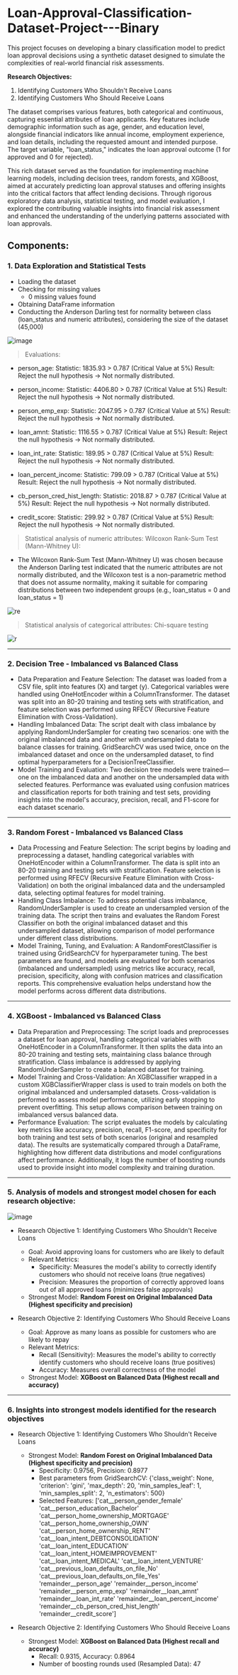 # Loan-Approval-Classification-Dataset-Project---Binary

This project focuses on developing a binary classification model to predict loan approval decisions using a synthetic dataset designed to simulate the complexities of real-world financial risk assessments. 

**Research Objectives:**
1) Identifying Customers Who Shouldn't Receive Loans
2) Identifying Customers Who Should Receive Loans


​The dataset comprises various features, both categorical and continuous, capturing essential attributes of loan applicants. Key features include demographic information such as age, gender, and education level, alongside financial indicators like annual income, employment experience, and loan details, including the requested amount and intended purpose. The target variable, "loan_status," indicates the loan approval outcome (1 for approved and 0 for rejected).

​This rich dataset served as the foundation for implementing machine learning models, including decision trees, random forests, and XGBoost, aimed at accurately predicting loan approval statuses and offering insights into the critical factors that affect lending decisions. Through rigorous exploratory data analysis, statistical testing, and model evaluation, I explored the contributing valuable insights into financial risk assessment and enhanced the understanding of the underlying patterns associated with loan approvals.

## Components:
### 1. Data Exploration and Statistical Tests
   - Loading the dataset
   - Checking for missing values
     - 0 missing values found
   - Obtaining DataFrame information
   - Conducting the Anderson Darling test for normality between class (loan_status and numeric attributes), considering the size of the dataset (45,000)

![image](https://github.com/user-attachments/assets/a550d2ad-4a97-4066-bbe9-7ec6d4a30c2c)

>Evaluations:
- person_age:
  Statistic: 1835.93 > 0.787 (Critical Value at 5%)
  Result: Reject the null hypothesis → Not normally distributed.

- person_income:
  Statistic: 4406.80 > 0.787 (Critical Value at 5%)
  Result: Reject the null hypothesis → Not normally distributed.

- person_emp_exp:
  Statistic: 2047.95 > 0.787 (Critical Value at 5%)
  Result: Reject the null hypothesis → Not normally distributed.

- loan_amnt:
  Statistic: 1116.55 > 0.787 (Critical Value at 5%)
  Result: Reject the null hypothesis → Not normally distributed.

- loan_int_rate:
  Statistic: 189.95 > 0.787 (Critical Value at 5%)
  Result: Reject the null hypothesis → Not normally distributed.

- loan_percent_income:
  Statistic: 799.09 > 0.787 (Critical Value at 5%)
  Result: Reject the null hypothesis → Not normally distributed.

- cb_person_cred_hist_length:
  Statistic: 2018.87 > 0.787 (Critical Value at 5%)
  Result: Reject the null hypothesis → Not normally distributed.

- credit_score:
  Statistic: 299.92 > 0.787 (Critical Value at 5%)
  Result: Reject the null hypothesis → Not normally distributed.   
   
>Statistical analysis of numeric attributes: Wilcoxon Rank-Sum Test (Mann-Whitney U):
- The Wilcoxon Rank-Sum Test (Mann-Whitney U) was chosen because the Anderson Darling test indicated that the numeric attributes are not normally distributed, and the Wilcoxon test is a non-parametric method that does not assume normality, making it suitable for comparing distributions between two independent groups (e.g., loan_status = 0 and loan_status = 1)

![re](https://github.com/user-attachments/assets/2d4137d1-367f-4ecf-aa4d-fa62f177e6d3)

>Statistical analysis of categorical attributes: Chi-square testing

![r](https://github.com/user-attachments/assets/d83b5276-6a49-42b8-93f3-cf254bdbc8d5)

---

### 2. Decision Tree - Imbalanced vs Balanced Class
   - Data Preparation and Feature Selection: The dataset was loaded from a CSV file, split into features (X) and target (y). Categorical variables were handled using OneHotEncoder within a ColumnTransformer. The dataset was split into an 80-20 training and testing sets with stratification, and feature selection was performed using RFECV (Recursive Feature Elimination with Cross-Validation).
   - Handling Imbalanced Data: The script dealt with class imbalance by applying RandomUnderSampler for creating two scenarios: one with the original imbalanced data and another with undersampled data to balance classes for training. GridSearchCV was used twice, once on the imbalanced dataset and once on the undersampled dataset, to find optimal hyperparameters for a DecisionTreeClassifier.
   - Model Training and Evaluation: Two decision tree models were trained—one on the imbalanced data and another on the undersampled data with selected features. Performance was evaluated using confusion matrices and classification reports for both training and test sets, providing insights into the model's accuracy, precision, recall, and F1-score for each dataset scenario.

---

### 3. Random Forest - Imbalanced vs Balanced Class
   - Data Processing and Feature Selection: The script begins by loading and preprocessing a dataset, handling categorical variables with OneHotEncoder within a ColumnTransformer. The data is split into an 80-20 training and testing sets with stratification. Feature selection is performed using RFECV (Recursive Feature Elimination with Cross-Validation) on both the original imbalanced data and the undersampled data, selecting optimal features for model training.
   - Handling Class Imbalance: To address potential class imbalance, RandomUnderSampler is used to create an undersampled version of the training data. The script then trains and evaluates the Random Forest Classifier on both the original imbalanced dataset and this undersampled dataset, allowing comparison of model performance under different class distributions.
   - Model Training, Tuning, and Evaluation: A RandomForestClassifier is trained using GridSearchCV for hyperparameter tuning. The best parameters are found, and models are evaluated for both scenarios (imbalanced and undersampled) using metrics like accuracy, recall, precision, specificity, along with confusion matrices and classification reports. This comprehensive evaluation helps understand how the model performs across different data distributions.

---

### 4. XGBoost - Imbalanced vs Balanced Class
   - Data Preparation and Preprocessing: The script loads and preprocesses a dataset for loan approval, handling categorical variables with OneHotEncoder in a ColumnTransformer. It then splits the data into an 80-20 training and testing sets, maintaining class balance through stratification. Class imbalance is addressed by applying RandomUnderSampler to create a balanced dataset for training.
   - Model Training and Cross-Validation: An XGBClassifier wrapped in a custom XGBClassifierWrapper class is used to train models on both the original imbalanced and undersampled datasets. Cross-validation is performed to assess model performance, utilizing early stopping to prevent overfitting. This setup allows comparison between training on imbalanced versus balanced data.
   - Performance Evaluation: The script evaluates the models by calculating key metrics like accuracy, precision, recall, F1-score, and specificity for both training and test sets of both scenarios (original and resampled data). The results are systematically compared through a DataFrame, highlighting how different data distributions and model configurations affect performance. Additionally, it logs the number of boosting rounds used to provide insight into model complexity and training duration.

---

### 5. Analysis of models and strongest model chosen for each research objective:

![image](https://github.com/user-attachments/assets/2776f8d2-93cc-4250-a345-22c556385f5c)


- Research Objective 1: Identifying Customers Who Shouldn't Receive Loans
  - Goal: Avoid approving loans for customers who are likely to default
  - Relevant Metrics:
    - Specificity: Measures the model's ability to correctly identify customers who should not receive loans (true negatives)
    - Precision: Measures the proportion of correctly approved loans out of all approved loans (minimizes false approvals)
  - Strongest Model: **Random Forest on Original Imbalanced Data (Highest specificity and precision)**

- Research Objective 2: Identifying Customers Who Should Receive Loans
  - Goal: Approve as many loans as possible for customers who are likely to repay
  - Relevant Metrics:
    - Recall (Sensitivity): Measures the model's ability to correctly identify customers who should receive loans (true positives)
    - Accuracy: Measures overall correctness of the model
  - Strongest Model: **XGBoost on Balanced Data (Highest recall and accuracy)**

---

### 6. Insights into strongest models identified for the research objectives
- Research Objective 1: Identifying Customers Who Shouldn't Receive Loans
  - Strongest Model: **Random Forest on Original Imbalanced Data (Highest specificity and precision)**
    - Specificity: 0.9756, Precision: 0.8977
    - Best parameters from GridSearchCV: {'class_weight': None, 'criterion': 'gini', 'max_depth': 20, 'min_samples_leaf': 1, 'min_samples_split': 2, 'n_estimators': 500}
    - Selected Features:
['cat__person_gender_female' 'cat__person_education_Bachelor'
 'cat__person_home_ownership_MORTGAGE' 'cat__person_home_ownership_OWN'
 'cat__person_home_ownership_RENT' 'cat__loan_intent_DEBTCONSOLIDATION'
 'cat__loan_intent_EDUCATION' 'cat__loan_intent_HOMEIMPROVEMENT'
 'cat__loan_intent_MEDICAL' 'cat__loan_intent_VENTURE'
 'cat__previous_loan_defaults_on_file_No'
 'cat__previous_loan_defaults_on_file_Yes' 'remainder__person_age'
 'remainder__person_income' 'remainder__person_emp_exp'
 'remainder__loan_amnt' 'remainder__loan_int_rate'
 'remainder__loan_percent_income' 'remainder__cb_person_cred_hist_length'
 'remainder__credit_score']
      
- Research Objective 2: Identifying Customers Who Should Receive Loans
  - Strongest Model: **XGBoost on Balanced Data (Highest recall and accuracy)**
    - Recall: 0.9315, Accuracy: 0.8964
    - Number of boosting rounds used (Resampled Data): 47

   
